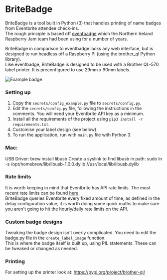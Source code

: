 # BriteBadge
BriteBadge is a tool built in Python (3) that handles printing of name badges from Eventbrite attendee check-ins.   
The rough principle is based off [eventbadge](https://github.com/triblondon/eventbadge) which the Northern Ireland Raspberry Jam team had been using for a number of years.   

BriteBadge in comparison to eventbadge lacks any web interface, but is designed to run headless off a Raspberry Pi (using the brother_ql Python library).   
Like eventbadge, BriteBadge is designed to be used with a Brother QL-570 label printer. It is preconfigured to use 29mm x 90mm labels.      

![Example badge](example_badge.jpg)

### Setting up
1. Copy the `secrets/config_example.py` file to `secrets/config.py`.   
2. Edit the `secrets/config.py` file, following the instructions in the comments. You will need your Eventbrite API key as a minimum.   
3. Install all the requirements of the project using `pip3 install -r requirements.txt`.   
4. Customise your label design (see below).   
5. To run the application, run with `main.py` file with Python 3.   

### Mac:
USB Driver: brew install libusb
Create a syslink to find libusb in path: sudo ln -s /opt/homebrew/lib/libusb-1.0.0.dylib //usr/local/lib/libusb.dylib

### Rate limits   
It is worth keeping in mind that Eventbrite has API rate limits. The most recent rate limits can be found [here](https://www.eventbrite.com/platform/docs/rate-limits).   
BriteBadge queries Eventbrite every fixed amount of time, as defined in the delay configuration value, it is worth doing some quick maths to make sure you aren't going to hit the hourly/daily rate limits on the API.   

### Custom badge designs   
Tweaking the badge design isn't overly complicated. You need to edit the badge.py file in the `create_label_image` function.   
This is where the badge itself is built up, using PIL statements. These can be tweaked or changed as needed.   

### Printing

For setting up the printer look at: https://pypi.org/project/brother-ql/

